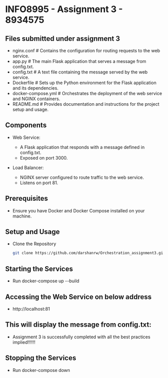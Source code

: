 # INFO8995 - Assignment 3 - 8934575

## Files submitted under assignment 3
- nginx.conf # Contains the configuration for routing requests to the web service. 
- app.py # The main Flask application that serves a message from config.txt.
- config.txt # A text file containing the message served by the web service.
- Dockerfile # Sets up the Python environment for the Flask application and its dependencies. 
- docker-compose.yml # Orchestrates the deployment of the web service and NGINX containers. 
- README.md # Provides documentation and instructions for the project setup and usage.

## Components

- Web Service:
  - A Flask application that responds with a message defined in config.txt.
  - Exposed on port 3000.

- Load Balancer:
  - NGINX server configured to route traffic to the web service.
  - Listens on port 81.

## Prerequisites

- Ensure you have Docker and Docker Compose installed on your machine.

## Setup and Usage

 - Clone the Repository  
   ```bash
   git clone https://github.com/darshanrw/Orchestration_assignment3.git
## Starting the Services

- Run docker-compose up --build

## Accessing the Web Service on below address
- http://localhost:81

## This will display the message from config.txt:
- Assignment 3 is successfully completed with all the best practices implied!!!!!!

## Stopping the Services
- Run docker-compose down



